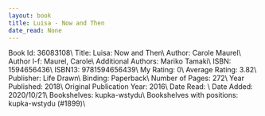 ```yaml
---
layout: book
title: Luisa - Now and Then
date_read: None
---
```


Book Id: 36083108\ 
Title: Luisa: Now and Then\ 
Author: Carole Maurel\ 
Author l-f: Maurel, Carole\ 
Additional Authors: Mariko Tamaki\ 
ISBN: 1594656436\ 
ISBN13: 9781594656439\ 
My Rating: 0\ 
Average Rating: 3.82\ 
Publisher: Life Drawn\ 
Binding: Paperback\ 
Number of Pages: 272\ 
Year Published: 2018\ 
Original Publication Year: 2016\ 
Date Read: \ 
Date Added: 2020/10/21\ 
Bookshelves: kupka-wstydu\ 
Bookshelves with positions: kupka-wstydu (#1899)\ 

